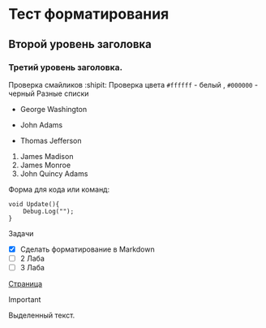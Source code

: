 # Тест форматирования
## Второй уровень заголовка
### Третий уровень заголовка. 
Проверка смайликов :shipit:
Проверка цвета `#ffffff` - белый , `#000000` - черный 
Разные списки
- George Washington
* John Adams
+ Thomas Jefferson

1. James Madison
1. James Monroe
1. John Quincy Adams

Форма для кода или команд:
```
void Update(){
	Debug.Log("");
}
```
Задачи
- [x] Сделать форматирование в Markdown
- [ ] 2 Лаба
- [ ] 3 Лаба

[Страница](https://github.com/IGOR11042002/laba1)
> [!IMPORTANT]
> Выделенный текст.